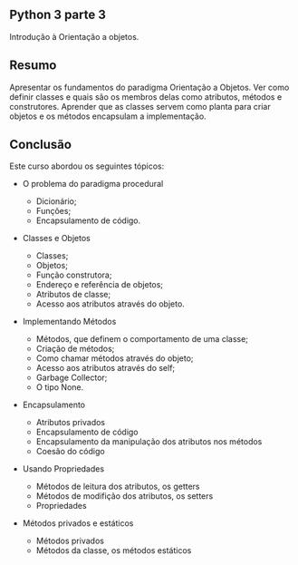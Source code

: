 ## Python 3 parte 3
Introdução à Orientação a objetos.

## Resumo
Apresentar os fundamentos do paradigma Orientação a Objetos. Ver como definir classes e quais são os membros delas como atributos, métodos e construtores. Aprender que as classes servem como planta para criar objetos e os métodos encapsulam a implementação.

## Conclusão
Este curso abordou os seguintes tópicos:

* O problema do paradigma procedural
  * Dicionário;
  * Funções;
  * Encapsulamento de código.

* Classes e Objetos
  * Classes;
  * Objetos;
  * Função construtora;
  * Endereço e referência de objetos;
  * Atributos de classe;
  * Acesso aos atributos através do objeto.

* Implementando Métodos
  * Métodos, que definem o comportamento de uma classe;
  * Criação de métodos;
  * Como chamar métodos através do objeto;
  * Acesso aos atributos através do self;
  * Garbage Collector;
  * O tipo None.

* Encapsulamento
  * Atributos privados
  * Encapsulamento de código
  * Encapsulamento da manipulação dos atributos nos métodos
  * Coesão do código

* Usando Propriedades
  * Métodos de leitura dos atributos, os getters
  * Métodos de modifição dos atributos, os setters
  * Propriedades

* Métodos privados e estáticos
  * Métodos privados
  * Métodos da classe, os métodos estáticos

